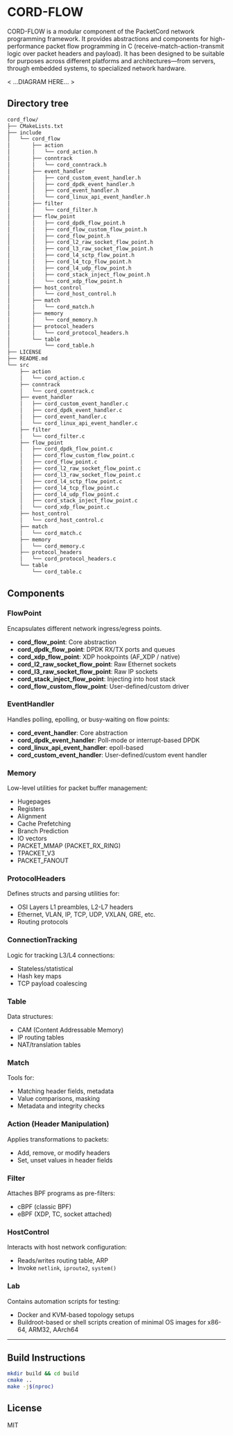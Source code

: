 # CORD-FLOW

CORD-FLOW is a modular component of the PacketCord network programming framework. It provides abstractions and components for high-performance packet flow programming in C (receive-match-action-transmit logic over packet headers and payload). It has been designed to be suitable for purposes across different platforms and architectures—from servers, through embedded systems, to specialized network hardware.

< ...DIAGRAM HERE... >

## Directory tree
```bash
cord_flow/
├── CMakeLists.txt
├── include
│   └── cord_flow
│       ├── action
│       │   └── cord_action.h
│       ├── conntrack
│       │   └── cord_conntrack.h
│       ├── event_handler
│       │   ├── cord_custom_event_handler.h
│       │   ├── cord_dpdk_event_handler.h
│       │   ├── cord_event_handler.h
│       │   └── cord_linux_api_event_handler.h
│       ├── filter
│       │   └── cord_filter.h
│       ├── flow_point
│       │   ├── cord_dpdk_flow_point.h
│       │   ├── cord_flow_custom_flow_point.h
│       │   ├── cord_flow_point.h
│       │   ├── cord_l2_raw_socket_flow_point.h
│       │   ├── cord_l3_raw_socket_flow_point.h
│       │   ├── cord_l4_sctp_flow_point.h
│       │   ├── cord_l4_tcp_flow_point.h
│       │   ├── cord_l4_udp_flow_point.h
│       │   ├── cord_stack_inject_flow_point.h
│       │   └── cord_xdp_flow_point.h
│       ├── host_control
│       │   └── cord_host_control.h
│       ├── match
│       │   └── cord_match.h
│       ├── memory
│       │   └── cord_memory.h
│       ├── protocol_headers
│       │   └── cord_protocol_headers.h
│       └── table
│           └── cord_table.h
├── LICENSE
├── README.md
└── src
    ├── action
    │   └── cord_action.c
    ├── conntrack
    │   └── cord_conntrack.c
    ├── event_handler
    │   ├── cord_custom_event_handler.c
    │   ├── cord_dpdk_event_handler.c
    │   ├── cord_event_handler.c
    │   └── cord_linux_api_event_handler.c
    ├── filter
    │   └── cord_filter.c
    ├── flow_point
    │   ├── cord_dpdk_flow_point.c
    │   ├── cord_flow_custom_flow_point.c
    │   ├── cord_flow_point.c
    │   ├── cord_l2_raw_socket_flow_point.c
    │   ├── cord_l3_raw_socket_flow_point.c
    │   ├── cord_l4_sctp_flow_point.c
    │   ├── cord_l4_tcp_flow_point.c
    │   ├── cord_l4_udp_flow_point.c
    │   ├── cord_stack_inject_flow_point.c
    │   └── cord_xdp_flow_point.c
    ├── host_control
    │   └── cord_host_control.c
    ├── match
    │   └── cord_match.c
    ├── memory
    │   └── cord_memory.c
    ├── protocol_headers
    │   └── cord_protocol_headers.c
    └── table
        └── cord_table.c
```

## Components

### FlowPoint
Encapsulates different network ingress/egress points.
- **cord_flow_point**: Core abstraction
- **cord_dpdk_flow_point**: DPDK RX/TX ports and queues
- **cord_xdp_flow_point**: XDP hookpoints (AF_XDP / native)
- **cord_l2_raw_socket_flow_point**: Raw Ethernet sockets
- **cord_l3_raw_socket_flow_point**: Raw IP sockets
- **cord_stack_inject_flow_point**: Injecting into host stack
- **cord_flow_custom_flow_point**: User-defined/custom driver

### EventHandler
Handles polling, epolling, or busy-waiting on flow points:
- **cord_event_handler**: Core abstraction
- **cord_dpdk_event_handler**: Poll-mode or interrupt-based DPDK
- **cord_linux_api_event_handler**: epoll-based
- **cord_custom_event_handler**: User-defined/custom event handler

### Memory
Low-level utilities for packet buffer management:
- Hugepages
- Registers
- Alignment
- Cache Prefetching
- Branch Prediction
- IO vectors
- PACKET_MMAP (PACKET_RX_RING)
- TPACKET_V3
- PACKET_FANOUT

### ProtocolHeaders
Defines structs and parsing utilities for:
- OSI Layers L1 preambles, L2-L7 headers
- Ethernet, VLAN, IP, TCP, UDP, VXLAN, GRE, etc.
- Routing protocols

### ConnectionTracking
Logic for tracking L3/L4 connections:
- Stateless/statistical
- Hash key maps
- TCP payload coalescing

### Table
Data structures:
- CAM (Content Addressable Memory)
- IP routing tables
- NAT/translation tables

### Match
Tools for:
- Matching header fields, metadata
- Value comparisons, masking
- Metadata and integrity checks

### Action (Header Manipulation)
Applies transformations to packets:
- Add, remove, or modify headers
- Set, unset values in header fields

### Filter
Attaches BPF programs as pre-filters:
- cBPF (classic BPF)
- eBPF (XDP, TC, socket attached)

### HostControl
Interacts with host network configuration:
- Reads/writes routing table, ARP
- Invoke `netlink`, `iproute2`, `system()`

### Lab
Contains automation scripts for testing:
- Docker and KVM-based topology setups
- Buildroot-based or shell scripts creation of minimal OS images for x86-64, ARM32, AArch64

---

## Build Instructions
```bash
mkdir build && cd build
cmake ..
make -j$(nproc)
```

## License
MIT